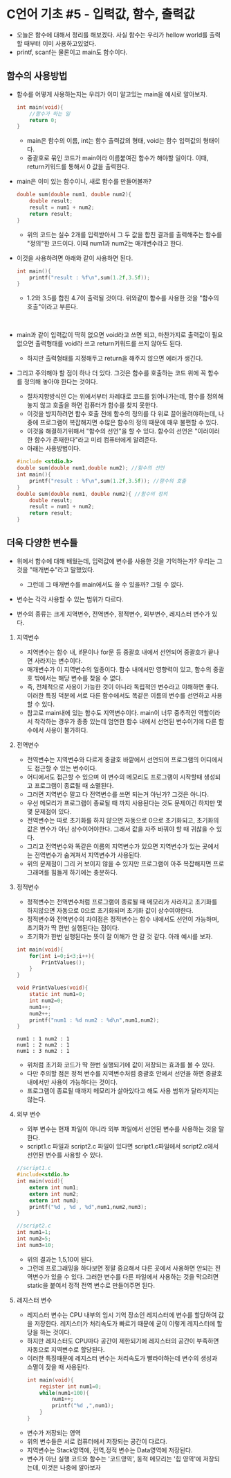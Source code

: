 # C언어 기초 #5 - 입력값, 함수, 출력값
- 오늘은 함수에 대해서 정리를 해보겠다. 사실 함수는 우리가 hellow world를 출력할 때부터 이미 사용하고있었다.
- printf, scanf는 물론이고 main도 함수이다.

## 함수의 사용방법
- 함수를 어떻게 사용하는지는 우리가 이미 알고있는 main을 예시로 알아보자.
    ``` C
    int main(void){
        //함수가 하는 일
        return 0;
    }
    ```
    - main은 함수의 이름, int는 함수 출력값의 형태, void는 함수 입력값의 형태이다.
    - 중괄호로 묶인 코드가 main이라 이름붙여진 함수가 해야할 일이다. 이때, return키워드를 통해서 0 값을 출력한다.

- main은 이미 있는 함수이니, 새로 함수를 만들어볼까?
    ``` C
    double sum(double num1, double num2){
        double result;
        result = num1 + num2;
        return result;
    }
    ```
    - 위의 코드는 실수 2개를 입력받아서 그 두 값을 합친 결과를 출력해주는 함수를 "정의"한 코드이다. 이때 num1과 num2는 매개변수라고 한다.


- 이것을 사용하려면 아래와 같이 사용하면 된다.
    ``` C
    int main(){
        printf("result : %f\n",sum(1.2f,3.5f));
    }
    ```
    - 1.2와 3.5를 합친 4.7이 출력될 것이다. 위와같이 함수를 사용한 것을 "함수의 호출"이라고 부른다.

​
- main과 같이 입력값이 딱히 없으면 void라고 쓰면 되고, 마찬가지로 출력값이 필요없으면 출력형태를 void라 쓰고 return키워드를 쓰지 않아도 된다.
    - 하지만 출력형태를 지정해두고 return을 해주지 않으면 에러가 생긴다.


- 그리고 주의해야 할 점이 하나 더 있다. 그것은 함수를 호출하는 코드 위에 꼭 함수를 정의해 놓아야 한다는 것이다.
    - 절차지향방식인 C는 위에서부터 차례대로 코드를 읽어나가는데, 함수를 정의해 놓지 않고 호출을 하면 컴퓨터가 함수를 찾지 못한다.
    - 이것을 방지하려면 함수 호출 전에 함수의 정의를 다 위로 끌어올려야하는데, 나중에 프로그램이 복잡해지면 수많은 함수의 정의 때문에 매우 불편할 수 있다.
    - 이것을 해결하기위해서 "함수의 선언"을 할 수 있다. 함수의 선언은 "이러이러한 함수가 존재한다"라고 미리 컴퓨터에게 알려준다.
    - 아래는 사용방법이다.
    ```C
    #include <stdio.h>
    double sum(double num1,double num2); //함수의 선언
    int main(){
        printf("result : %f\n",sum(1.2f,3.5f)); //함수의 호출
    }
    double sum(double num1, double num2){ //함수의 정의
        double result;
        result = num1 + num2;
        return result;
    }
    ```

## 더욱 다양한 변수들
- 위에서 함수에 대해 배웠는데, 입력값에 변수를 사용한 것을 기억하는가? 우리는 그것을 "매개변수"라고 말했었다.
    - 그런데 그 매개변수를 main에서도 쓸 수 있을까? 그럴 수 없다.

- 변수는 각각 사용할 수 있는 범위가 다르다.
- 변수의 종류는 크게 지역변수, 전역변수, 정적변수, 외부변수, 레지스터 변수가 있다.

1. 지역변수
    - 지역변수는 함수 내, if문이나 for문 등 중괄호 내에서 선언되어 중괄호가 끝나면 사라지는 변수이다.
    - 매개변수가 이 지역변수의 일종이다. 함수 내에서만 영향력이 있고, 함수의 중괄호 밖에서는 해당 변수를 찾을 수 없다.
    - 즉, 전체적으로 사용이 가능한 것이 아니라 독립적인 변수라고 이해하면 좋다. 이러한 특징 덕분에 서로 다른 함수에서도 똑같은 이름의 변수를 선언하고 사용할 수 있다.
    - 참고로 main내에 있는 함수도 지역변수이다. main이 너무 중추적인 역할이라서 착각하는 경우가 종종 있는데 엄연한 함수 내에서 선언된 변수이기에 다른 함수에서 사용이 불가하다.

2. 전역변수
    - 전역변수는 지역변수와 다르게 중괄호 바깥에서 선언되어 프로그램의 어디에서도 접근할 수 있는 변수이다.
    - 어디에서도 접근할 수 있으며 이 변수의 메모리도 프로그램이 시작할때 생성되고 프로그램이 종료될 때 소멸된다.
    - 그러면 지역변수 말고 다 전역변수를 쓰면 되는거 아닌가? 그것은 아니다.
    - 우선 메모리가 프로그램이 종료될 때 까지 사용된다는 것도 문제이긴 하지만 몇몇 문제점이 있다.
    - 전역변수는 따로 초기화를 하지 않으면 자동으로 0으로 초기화되고, 초기화의 값은 변수가 아닌 상수이어야한다. 그래서 값을 자주 바꿔야 할 때 귀찮을 수 있다.
    - 그리고 전역변수와 똑같은 이름의 지역변수가 있으면 지역변수가 있는 곳에서는 전역변수가 숨겨져서 지역변수가 사용된다.
    - 위의 문제점이 그리 커 보이지 않을 수 있지만 프로그램이 아주 복잡해지면 프로그래머를 힘들게 하기에는 충분하다.

3. 정적변수
    - 정적변수는 전역변수처럼 프로그램이 종료될 때 메모리가 사라지고 초기화를 하지않으면 자동으로 0으로 초기화되며 초기화 값이 상수여야한다.
    - 정적변수와 전역변수의 차이점은 정적변수는 함수 내에서도 선언이 가능하며, 초기화가 딱 한번 실행된다는 점이다.
    - 초기화가 한번 실행된다는 뜻이 잘 이해가 안 갈 것 같다. 아래 예시를 보자.
    ``` C
    int main(void){
        for(int i=0;i<3;i++){
            PrintValues();
        }
    }
    ```
    ``` C
    void PrintValues(void){
        static int num1=0;
        int num2=0;
        num1++;
        num2++;
        printf("num1 : %d num2 : %d\n",num1,num2);
    }
    ```
    ```
    num1 : 1 num2 : 1
    num1 : 2 num2 : 1
    num1 : 3 num2 : 1
    ```
    - 위처럼 초기화 코드가 딱 한번 실행되기에 값이 저장되는 효과를 볼 수 있다.
    - 다만 주의할 점은 정적 변수를 지역변수처럼 중괄호 안에서 선언을 하면 중괄호 내에서만 사용이 가능하다는 것이다.
    - 프로그램이 종료될 때까지 메모리가 살아있다고 해도 사용 범위가 달라지지는 않는다.

4. 외부 변수
    - 외부 변수는 현재 파일이 아니라 외부 파일에서 선언된 변수를 사용하는 것을 말한다.
    - script1.c 파일과  script2.c 파일이 있다면 script1.c파일에서 script2.c에서 선언된 변수를 사용할 수 있다.
    ``` C
    //script1.c
    #include<stdio.h>
    int main(void){
        extern int num1;
        extern int num2;
        extern int num3;
        printf("%d , %d , %d",num1,num2,num3);
    }
    ```
    ``` C
    //script2.c
    int num1=1;
    int num2=5;
    int num3=10;
    ```
    - 위의 결과는 1,5,10이 된다.
    - 그런데 프로그래밍을 하다보면 정말 중요해서 다른 곳에서 사용하면 안되는 전역변수가 있을 수 있다. 그러한 변수를 다른 파일에서 사용하는 것을 막으려면 static을 붙여서 정적 전역 변수로 만들어주면 된다.

5. 레지스터 변수
    - 레지스터 변수는 CPU 내부의 임시 기억 장소인 레지스터에 변수를 할당하여 값을 저장한다. 레지스터가 처리속도가 빠르기 때문에 굳이 이렇게 레지스터에 할당을 하는 것이다.
    - 하지만 레지스터도 CPU마다 공간이 제한되기에 레지스터의 공간이 부족하면 자동으로 지역변수로 할당된다.
    - 이러한 특징때문에 레지스터 변수는 처리속도가 빨라야하는데 변수의 생성과 소멸이 잦을 때 사용된다.
        ``` C
        int main(void){
            register int num1=0;
            while(num1<100){
                num1++;
                printf("%d ,",num1);
            }
        }
        ```
    - 변수가 저장되는 영역
    - 위의 변수들은 서로 컴퓨터에서 저장되는 공간이 다르다.
    - 지역변수는  Stack영역에, 전역,정적 변수는 Data영역에 저장된다.
    - 변수가 아닌 실행 코드와 함수는 '코드영역', 동적 메모리는 '힙 영역'에 저장되는데, 이것은 나중에 알아보자